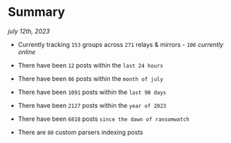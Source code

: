 
# Summary
_july 12th, 2023_

- Currently tracking `153` groups across `271` relays & mirrors - _`106` currently online_

- There have been `12` posts within the `last 24 hours`

- There have been `86` posts within the `month of july`

- There have been `1091` posts within the `last 90 days`

- There have been `2127` posts within the `year of 2023`

- There have been `6818` posts `since the dawn of ransomwatch`

- There are `80` custom parsers indexing posts
